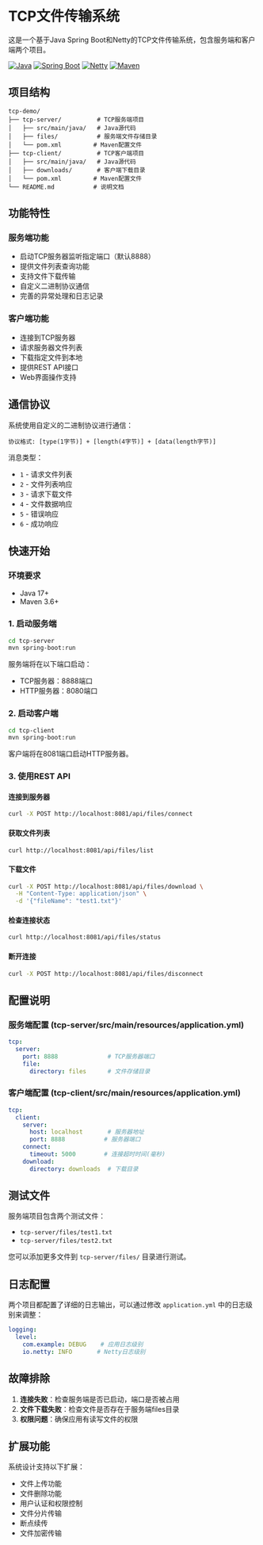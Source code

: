# TCP文件传输系统

这是一个基于Java Spring Boot和Netty的TCP文件传输系统，包含服务端和客户端两个项目。

[![Java](https://img.shields.io/badge/Java-17-orange.svg)](https://www.oracle.com/java/)
[![Spring Boot](https://img.shields.io/badge/Spring%20Boot-3.2.0-brightgreen.svg)](https://spring.io/projects/spring-boot)
[![Netty](https://img.shields.io/badge/Netty-4.1.100-blue.svg)](https://netty.io/)
[![Maven](https://img.shields.io/badge/Maven-3.6+-red.svg)](https://maven.apache.org/)

## 项目结构

```
tcp-demo/
├── tcp-server/          # TCP服务端项目
│   ├── src/main/java/   # Java源代码
│   ├── files/           # 服务端文件存储目录
│   └── pom.xml         # Maven配置文件
├── tcp-client/          # TCP客户端项目
│   ├── src/main/java/   # Java源代码
│   ├── downloads/       # 客户端下载目录
│   └── pom.xml         # Maven配置文件
└── README.md           # 说明文档
```

## 功能特性

### 服务端功能
- 启动TCP服务器监听指定端口（默认8888）
- 提供文件列表查询功能
- 支持文件下载传输
- 自定义二进制协议通信
- 完善的异常处理和日志记录

### 客户端功能
- 连接到TCP服务器
- 请求服务器文件列表
- 下载指定文件到本地
- 提供REST API接口
- Web界面操作支持

## 通信协议

系统使用自定义的二进制协议进行通信：

```
协议格式: [type(1字节)] + [length(4字节)] + [data(length字节)]
```

消息类型：
- `1` - 请求文件列表
- `2` - 文件列表响应
- `3` - 请求下载文件
- `4` - 文件数据响应
- `5` - 错误响应
- `6` - 成功响应

## 快速开始

### 环境要求
- Java 17+
- Maven 3.6+

### 1. 启动服务端

```bash
cd tcp-server
mvn spring-boot:run
```

服务端将在以下端口启动：
- TCP服务器：8888端口
- HTTP服务器：8080端口

### 2. 启动客户端

```bash
cd tcp-client
mvn spring-boot:run
```

客户端将在8081端口启动HTTP服务器。

### 3. 使用REST API

#### 连接到服务器
```bash
curl -X POST http://localhost:8081/api/files/connect
```

#### 获取文件列表
```bash
curl http://localhost:8081/api/files/list
```

#### 下载文件
```bash
curl -X POST http://localhost:8081/api/files/download \
  -H "Content-Type: application/json" \
  -d '{"fileName": "test1.txt"}'
```

#### 检查连接状态
```bash
curl http://localhost:8081/api/files/status
```

#### 断开连接
```bash
curl -X POST http://localhost:8081/api/files/disconnect
```

## 配置说明

### 服务端配置 (tcp-server/src/main/resources/application.yml)

```yaml
tcp:
  server:
    port: 8888              # TCP服务器端口
    file:
      directory: files      # 文件存储目录
```

### 客户端配置 (tcp-client/src/main/resources/application.yml)

```yaml
tcp:
  client:
    server:
      host: localhost       # 服务器地址
      port: 8888           # 服务器端口
    connect:
      timeout: 5000        # 连接超时时间(毫秒)
    download:
      directory: downloads  # 下载目录
```

## 测试文件

服务端项目包含两个测试文件：
- `tcp-server/files/test1.txt`
- `tcp-server/files/test2.txt`

您可以添加更多文件到 `tcp-server/files/` 目录进行测试。

## 日志配置

两个项目都配置了详细的日志输出，可以通过修改 `application.yml` 中的日志级别来调整：

```yaml
logging:
  level:
    com.example: DEBUG    # 应用日志级别
    io.netty: INFO       # Netty日志级别
```

## 故障排除

1. **连接失败**：检查服务端是否已启动，端口是否被占用
2. **文件下载失败**：检查文件是否存在于服务端files目录
3. **权限问题**：确保应用有读写文件的权限

## 扩展功能

系统设计支持以下扩展：
- 文件上传功能
- 文件删除功能
- 用户认证和权限控制
- 文件分片传输
- 断点续传
- 文件加密传输
